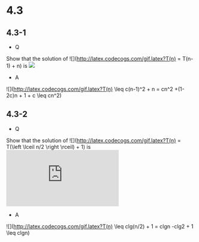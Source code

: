 # 4.3

## 4.3-1

*  Q

Show that the solution of 
![](http://latex.codecogs.com/gif.latex?T(n) = T(n-1) + n) is ![](http://latex.codecogs.com/gif.latex?O(n^2))

*  A

![](http://latex.codecogs.com/gif.latex?T(n) \leq c(n-1)^2 + n = cn^2 +(1-2c)n + 1 + c \leq cn^2)

## 4.3-2

*  Q

Show that the solution of ![](http://latex.codecogs.com/gif.latex?T(n) = T(\left \lceil n/2 \right \rceil) + 1) is ![](http://latex.codecogs.com/gif.latex?O(lgn))

*  A

![](http://latex.codecogs.com/gif.latex?T(n) \leq clg(n/2) + 1 = clgn -clg2 + 1 \leq clgn)
